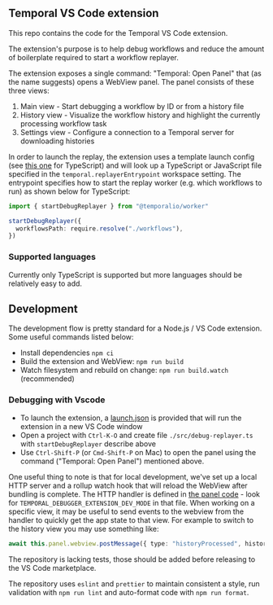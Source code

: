 ## Temporal VS Code extension

This repo contains the code for the Temporal VS Code extension.

The extension's purpose is to help debug workflows and reduce the amount of boilerplate required to start a workflow replayer.

The extension exposes a single command: "Temporal: Open Panel" that (as the name suggests) opens a WebView panel.
The panel consists of these three views:

1. Main view - Start debugging a workflow by ID or from a history file
2. History view - Visualize the workflow history and highlight the currently processing workflow task
3. Settings view - Configure a connection to a Temporal server for downloading histories

In order to launch the replay, the extension uses a template launch config (see [this one](./configs/node-template.json)
for TypeScript) and will look up a TypeScript or JavaScript file specified in the `temporal.replayerEntrypoint`
workspace setting. The entrypoint specifies how to start the replay worker (e.g. which workflows to run) as shown below
for TypeScript:

```ts
import { startDebugReplayer } from "@temporalio/worker"

startDebugReplayer({
  workflowsPath: require.resolve("./workflows"),
})
```

### Supported languages

Currently only TypeScript is supported but more languages should be relatively easy to add.

## Development

The development flow is pretty standard for a Node.js / VS Code extension. Some useful commands listed below:

- Install dependencies `npm ci`
- Build the extension and WebView: `npm run build`
- Watch filesystem and rebuild on change: `npm run build.watch` (recommended)

### Debugging with Vscode
- To launch the extension, a [launch.json](./.vscode/launch.json) is provided that will run the extension in a new VS
  Code window
- Open a project with `Ctrl-K-O` and create file `./src/debug-replayer.ts` with `startDebugReplayer` describe above
- Use `Ctrl-Shift-P` (or `Cmd-Shift-P` on Mac) to open the panel using the command ("Temporal: Open Panel")
  mentioned above.

One useful thing to note is that for local development, we've set up a local HTTP server and a rollup watch hook that
will reload the WebView after bundling is complete. The HTTP handler is defined in [the panel
code](./extension/src/panel.ts) - look for `TEMPORAL_DEBUGGER_EXTENSION_DEV_MODE` in that file. When working on a
specific view, it may be useful to send events to the webview from the handler to quickly get the app state to that
view. For example to switch to the history view you may use something like:

```ts
await this.panel.webview.postMessage({ type: "historyProcessed", history })
```

The repository is lacking tests, those should be added before releasing to the VS Code marketplace.

The repository uses `eslint` and `prettier` to maintain consistent a style, run validation with `npm run lint` and
auto-format code with `npm run format`.
